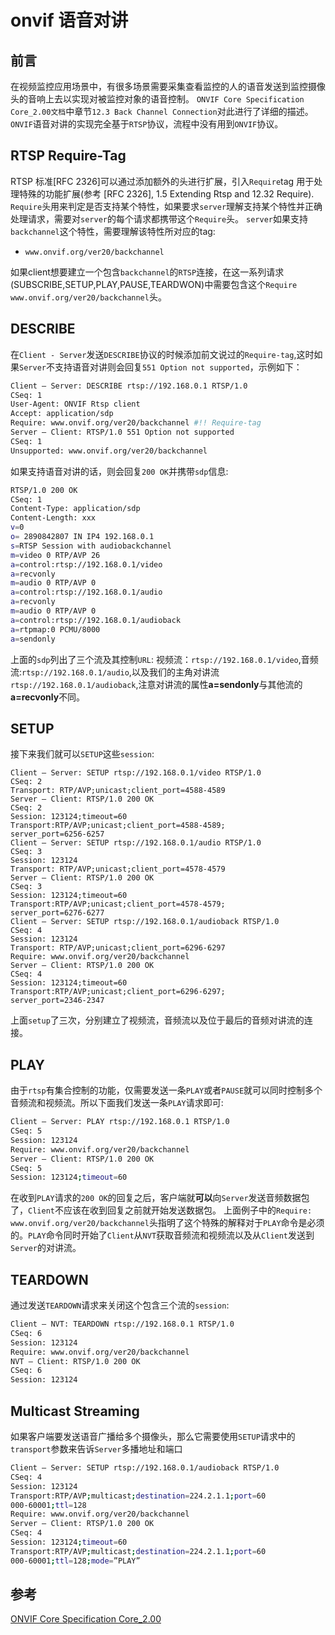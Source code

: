 # onvif 语音对讲

## 前言

在视频监控应用场景中，有很多场景需要采集查看监控的人的语音发送到监控摄像头的音响上去以实现对被监控对象的语音控制。
`ONVIF Core Specification Core_2.00文档`中章节`12.3 Back Channel Connection`对此进行了详细的描述。
`ONVIF`语音对讲的实现完全基于`RTSP`协议，流程中没有用到`ONVIF`协议。

## RTSP Require-Tag

RTSP 标准[RFC 2326]可以通过添加额外的头进行扩展，引入`Require`tag 用于处理特殊的功能扩展(参考 [RFC
2326], 1.5 Extending Rtsp and 12.32 Require).
`Require`头用来判定是否支持某个特性，如果要求`server`理解支持某个特性并正确处理请求，需要对`server`的每个请求都携带这个`Require`头。
`server`如果支持`backchannel`这个特性，需要理解该特性所对应的tag:

- `www.onvif.org/ver20/backchannel`

如果client想要建立一个包含`backchannel`的`RTSP`连接，在这一系列请求(SUBSCRIBE,SETUP,PLAY,PAUSE,TEARDWON)中需要包含这个`Require www.onvif.org/ver20/backchannel`头。

## DESCRIBE

在`Client - Server`发送`DESCRIBE`协议的时候添加前文说过的`Require-tag`,这时如果`Server`不支持语音对讲则会回复`551 Option not supported`，示例如下：

```bash
Client – Server: DESCRIBE rtsp://192.168.0.1 RTSP/1.0
CSeq: 1
User-Agent: ONVIF Rtsp client
Accept: application/sdp
Require: www.onvif.org/ver20/backchannel #!! Require-tag
Server – Client: RTSP/1.0 551 Option not supported
CSeq: 1
Unsupported: www.onvif.org/ver20/backchannel
```

如果支持语音对讲的话，则会回复`200 OK`并携带`sdp`信息:

```bash
RTSP/1.0 200 OK
CSeq: 1
Content-Type: application/sdp
Content-Length: xxx
v=0
o= 2890842807 IN IP4 192.168.0.1
s=RTSP Session with audiobackchannel
m=video 0 RTP/AVP 26
a=control:rtsp://192.168.0.1/video
a=recvonly
m=audio 0 RTP/AVP 0
a=control:rtsp://192.168.0.1/audio
a=recvonly
m=audio 0 RTP/AVP 0
a=control:rtsp://192.168.0.1/audioback
a=rtpmap:0 PCMU/8000
a=sendonly
```

上面的`sdp`列出了三个流及其控制`URL`: 视频流：`rtsp://192.168.0.1/video`,音频流:`rtsp://192.168.0.1/audio`,以及我们的主角对讲流`rtsp://192.168.0.1/audioback`,注意对讲流的属性**a=sendonly**与其他流的**a=recvonly**不同。

## SETUP

接下来我们就可以`SETUP`这些`session`:

```rtsp
Client – Server: SETUP rtsp://192.168.0.1/video RTSP/1.0
CSeq: 2
Transport: RTP/AVP;unicast;client_port=4588-4589
Server – Client: RTSP/1.0 200 OK
CSeq: 2
Session: 123124;timeout=60
Transport:RTP/AVP;unicast;client_port=4588-4589;
server_port=6256-6257
Client – Server: SETUP rtsp://192.168.0.1/audio RTSP/1.0
CSeq: 3
Session: 123124
Transport: RTP/AVP;unicast;client_port=4578-4579
Server – Client: RTSP/1.0 200 OK
CSeq: 3
Session: 123124;timeout=60
Transport:RTP/AVP;unicast;client_port=4578-4579;
server_port=6276-6277
Client – Server: SETUP rtsp://192.168.0.1/audioback RTSP/1.0
CSeq: 4
Session: 123124
Transport: RTP/AVP;unicast;client_port=6296-6297
Require: www.onvif.org/ver20/backchannel
Server – Client: RTSP/1.0 200 OK
CSeq: 4
Session: 123124;timeout=60
Transport:RTP/AVP;unicast;client_port=6296-6297;
server_port=2346-2347
```

上面`setup`了三次，分别建立了视频流，音频流以及位于最后的音频对讲流的连接。

## PLAY

由于`rtsp`有集合控制的功能，仅需要发送一条`PLAY`或者`PAUSE`就可以同时控制多个音频流和视频流。所以下面我们发送一条`PLAY`请求即可:

```bash
Client – Server: PLAY rtsp://192.168.0.1 RTSP/1.0
CSeq: 5
Session: 123124
Require: www.onvif.org/ver20/backchannel
Server – Client: RTSP/1.0 200 OK
CSeq: 5
Session: 123124;timeout=60
```

在收到`PLAY`请求的`200 OK`的回复之后，客户端就**可以**向`Server`发送音频数据包了，`Client`不应该在收到回复之前就开始发送数据包。
上面例子中的`Require: www.onvif.org/ver20/backchannel`头指明了这个特殊的解释对于`PLAY`命令是必须的。`PLAY`命令同时开始了`Client`从`NVT`获取音频流和视频流以及从`Client`发送到`Server`的对讲流。

## TEARDOWN

通过发送`TEARDOWN`请求来关闭这个包含三个流的`session`:

```bash
Client – NVT: TEARDOWN rtsp://192.168.0.1 RTSP/1.0
CSeq: 6
Session: 123124
Require: www.onvif.org/ver20/backchannel
NVT – Client: RTSP/1.0 200 OK
CSeq: 6
Session: 123124
```

## Multicast Streaming

如果客户端要发送语音广播给多个摄像头，那么它需要使用`SETUP`请求中的`transport`参数来告诉`Server`多播地址和端口

```bash
Client – Server: SETUP rtsp://192.168.0.1/audioback RTSP/1.0
CSeq: 4
Session: 123124
Transport:RTP/AVP;multicast;destination=224.2.1.1;port=60
000-60001;ttl=128
Require: www.onvif.org/ver20/backchannel
Server – Client: RTSP/1.0 200 OK
CSeq: 4
Session: 123124;timeout=60
Transport:RTP/AVP;multicast;destination=224.2.1.1;port=60
000-60001;ttl=128;mode=”PLAY”
```

## 参考

[ONVIF Core Specification Core_2.00](http://developer.onvif.org/pub/core/Core_2.00.pdf)